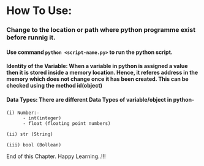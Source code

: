 # How To Use:

### Change to the location or path where python programme exist before runnig it. 

#### Use command `python <script-name.py>` to run the python script. 

#### Identity of the Variable: When a variable in python is assigned a value then it is stored inside a memory location. Hence, it referes address in the memory which does not change once it has been created. This can be checked using the method id(object)



#### Data Types: There are different Data Types of variable/object in python-
```
(i) Number:-
      - int(integer)
      - float (floating point numbers)

(ii) str (String)

(iii) bool (Bollean) 
```


End of this Chapter. Happy Learning..!!!

